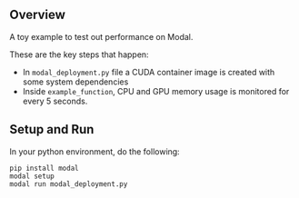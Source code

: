 ## Overview

A toy example to test out performance on Modal.

These are the key steps that happen:
- In `modal_deployment.py` file a CUDA container image is created with some system dependencies
- Inside `example_function`, CPU and GPU memory usage is monitored for every 5 seconds.

## Setup and Run
In your python environment, do the following:
```
pip install modal
modal setup
modal run modal_deployment.py
```
